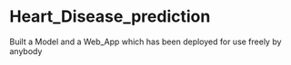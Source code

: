 # Heart_Disease_prediction
Built a Model and a Web_App which has been deployed for use freely by anybody
